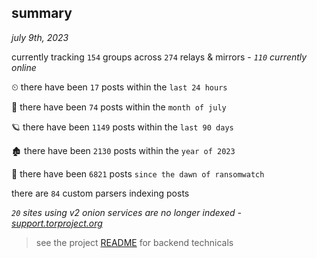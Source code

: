 
## summary
_july 9th, 2023_

currently tracking `154` groups across `274` relays & mirrors - _`110` currently online_

⏲ there have been `17` posts within the `last 24 hours`

🦈 there have been `74` posts within the `month of july`

🪐 there have been `1149` posts within the `last 90 days`

🏚 there have been `2130` posts within the `year of 2023`

🦕 there have been `6821` posts `since the dawn of ransomwatch`

there are `84` custom parsers indexing posts

_`20` sites using v2 onion services are no longer indexed - [support.torproject.org](https://support.torproject.org/onionservices/v2-deprecation/)_

> see the project [README](https://github.com/joshhighet/ransomwatch#ransomwatch--) for backend technicals
